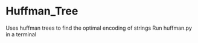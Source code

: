 # Huffman_Tree
Uses huffman trees to find the optimal encoding of strings
Run huffman.py in a terminal

